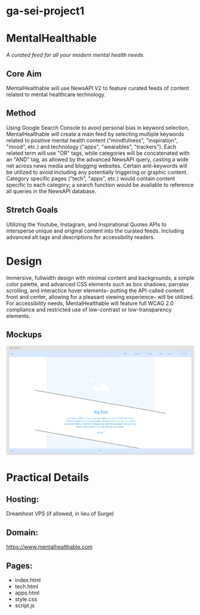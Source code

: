 
# ga-sei-project1

<h1>MentalHealthable</h1>

<em>A curated feed for all your modern mental health needs.</em>
  
  <h2>Core Aim</h2>
  
  MentalHealthable will use NewsAPI V2 to feature curated feeds of content related to mental healthcare technology. 
  
  <h2>Method</h2>
  Using Google Search Console to avoid personal bias in keyword selection, MentalHealthable will create a main feed by selecting multiple keywords related to positive mental health content ("mindfulness", "inspiration", "mood", etc.) and technology ("apps", "wearables", "trackers"). Each related term will use "OR" tags, while categories will be concatenated with an "AND" tag, as allowed by the advanced NewsAPI query, casting a wide net across news media and blogging websites. Certain anti-keywords will be utilized to avoid including any potentially triggering or graphic content. Category specific pages ("tech", "apps", etc.) would contain content specific to each category; a search function would be available to reference all queries in the NewsAPI database.
  
  <h2>Stretch Goals</h2>
  Utilizing the Youtube, Instagram, and Inspirational Quotes APIs to intersperse unique and original content into the curated feeds. Including advanced alt tags and descriptions for accessibility readers. 

<br>

<h1>Design</h1>
  
  Immersive, fullwidth design with minimal content and backgrounds, a simple color palette, and advanced CSS elements such as box shadows, parralax scrolling, and interactice hover elements– putting the API-called content front and center, allowing for a pleasant viewing experience– will be utilized. For accessibility needs, MentalHealthable will feature full WCAG 2.0 compliance and restricted use of low-contrast or low-transparency elements.

  <h2>Mockups</h2>

  <img src="mockup-desktop.png">

<br>

<h1>Practical Details</h1>
  
  <h2>Hosting:</h2>
  
  Dreamhost VPS (if allowed, in lieu of Surge)
  
  <h2>Domain:</h2>
  
  https://www.mentalhealthable.com
  
  <h2>Pages:</h2>
  
  <ul>
  <li>index.html</li>
  <li>tech.html</li>
  <li>apps.html</li>
  <li>style.css</li>
  <li>script.js</li>
  </ul>
